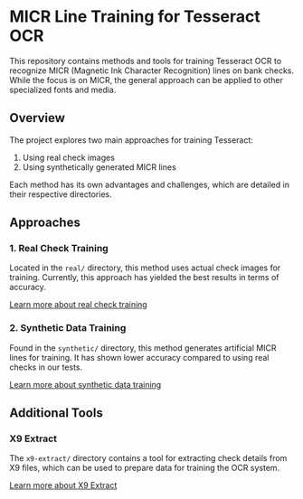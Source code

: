 # MICR Line Training for Tesseract OCR

This repository contains methods and tools for training Tesseract OCR to recognize MICR (Magnetic Ink Character Recognition) lines on bank checks. While the focus is on MICR, the general approach can be applied to other specialized fonts and media.

## Overview

The project explores two main approaches for training Tesseract:

1. Using real check images
2. Using synthetically generated MICR lines

Each method has its own advantages and challenges, which are detailed in their respective directories.

## Approaches

### 1. Real Check Training

Located in the `real/` directory, this method uses actual check images for training. Currently, this approach has yielded the best results in terms of accuracy.

[Learn more about real check training](./real/README.md)

### 2. Synthetic Data Training

Found in the `synthetic/` directory, this method generates artificial MICR lines for training. It has shown lower accuracy compared to using real checks in our tests.

[Learn more about synthetic data training](./synthetic/README.md)

## Additional Tools

### X9 Extract

The `x9-extract/` directory contains a tool for extracting check details from X9 files, which can be used to prepare data for training the OCR system.

[Learn more about X9 Extract](./x9-extract/README.md)

